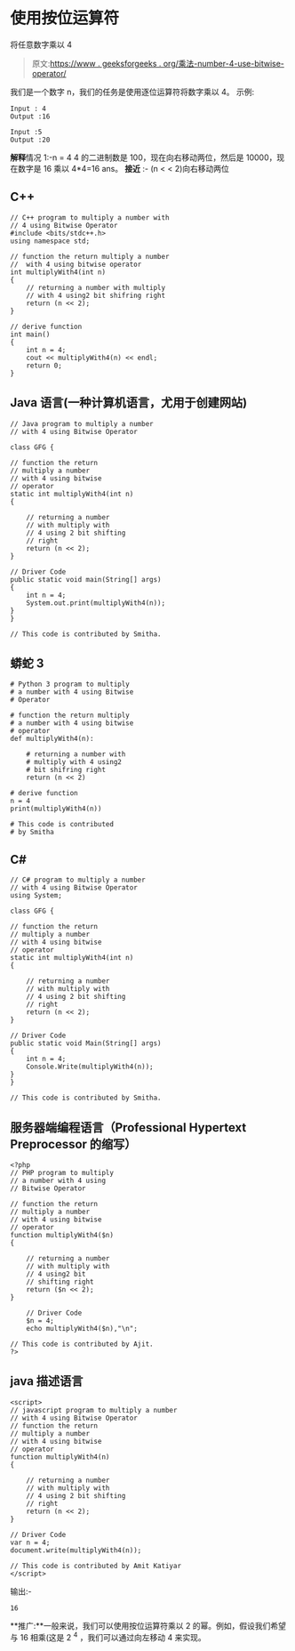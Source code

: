 # 使用按位运算符

将任意数字乘以 4

> 原文:[https://www . geeksforgeeks . org/乘法-number-4-use-bitwise-operator/](https://www.geeksforgeeks.org/multiply-number-4-using-bitwise-operator/)

我们是一个数字 n，我们的任务是使用逐位运算符将数字乘以 4。
示例:

```
Input : 4
Output :16

Input :5
Output :20
```

**解释**情况 1:-n = 4 4 的二进制数是 100，现在向右移动两位，然后是 10000，现在数字是 16 乘以 4*4=16 ans。
**接近** :- (n < < 2)向右移动两位

## C++

```
// C++ program to multiply a number with
// 4 using Bitwise Operator
#include <bits/stdc++.h>
using namespace std;

// function the return multiply a number
//  with 4 using bitwise operator
int multiplyWith4(int n)
{
    // returning a number with multiply
    // with 4 using2 bit shifring right
    return (n << 2);
}

// derive function
int main()
{
    int n = 4;
    cout << multiplyWith4(n) << endl;
    return 0;
}
```

## Java 语言(一种计算机语言，尤用于创建网站)

```
// Java program to multiply a number
// with 4 using Bitwise Operator

class GFG {

// function the return
// multiply a number
// with 4 using bitwise
// operator
static int multiplyWith4(int n)
{

    // returning a number
    // with multiply with
    // 4 using 2 bit shifting
    // right
    return (n << 2);
}

// Driver Code
public static void main(String[] args)
{
    int n = 4;
    System.out.print(multiplyWith4(n));
}
}

// This code is contributed by Smitha.
```

## 蟒蛇 3

```
# Python 3 program to multiply
# a number with 4 using Bitwise
# Operator

# function the return multiply
# a number with 4 using bitwise
# operator
def multiplyWith4(n):

    # returning a number with
    # multiply with 4 using2
    # bit shifring right
    return (n << 2)

# derive function
n = 4
print(multiplyWith4(n))

# This code is contributed
# by Smitha
```

## C#

```
// C# program to multiply a number
// with 4 using Bitwise Operator
using System;

class GFG {

// function the return
// multiply a number
// with 4 using bitwise
// operator
static int multiplyWith4(int n)
{

    // returning a number
    // with multiply with
    // 4 using 2 bit shifting
    // right
    return (n << 2);
}

// Driver Code
public static void Main(String[] args)
{
    int n = 4;
    Console.Write(multiplyWith4(n));
}
}

// This code is contributed by Smitha.
```

## 服务器端编程语言（Professional Hypertext Preprocessor 的缩写）

```
<?php
// PHP program to multiply
// a number with 4 using
// Bitwise Operator

// function the return
// multiply a number
// with 4 using bitwise
// operator
function multiplyWith4($n)
{

    // returning a number
    // with multiply with
    // 4 using2 bit
    // shifting right
    return ($n << 2);
}

    // Driver Code
    $n = 4;
    echo multiplyWith4($n),"\n";

// This code is contributed by Ajit.
?>
```

## java 描述语言

```
<script>
// javascript program to multiply a number
// with 4 using Bitwise Operator  
// function the return
// multiply a number
// with 4 using bitwise
// operator
function multiplyWith4(n)
{

    // returning a number
    // with multiply with
    // 4 using 2 bit shifting
    // right
    return (n << 2);
}

// Driver Code
var n = 4;
document.write(multiplyWith4(n));

// This code is contributed by Amit Katiyar
</script>
```

输出:-

```
16
```

**推广:**一般来说，我们可以使用按位运算符乘以 2 的幂。例如，假设我们希望与 16 相乘(这是 2 <sup>4</sup> ，我们可以通过向左移动 4 来实现。